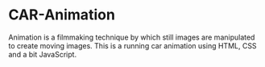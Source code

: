 # CAR-Animation
Animation is a filmmaking technique by which still images are manipulated to create moving images. This is a running car animation using HTML, CSS and a bit JavaScript.
